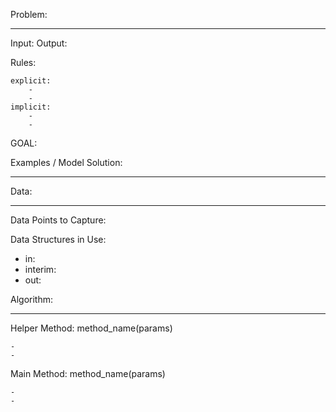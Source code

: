 
Problem:
______

Input:
Output:

Rules:

	explicit:
		-
		-
	implicit:
		-
		-
GOAL:

Examples / Model Solution:
______




Data:
______
Data Points to Capture:


Data Structures in Use:
- in:
- interim:
- out:

Algorithm:
___
Helper Method: method_name(params)

	- 
	-
Main Method: method_name(params)

	-
	-







